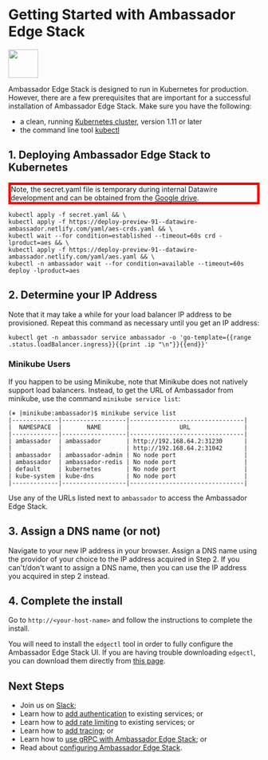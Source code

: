 # Getting Started with Ambassador Edge Stack

<img src="/doc-images/kubernetes.png"  style="width:60px;height:57px;"/>

Ambassador Edge Stack is designed to run in Kubernetes for production. However, there are a few prerequisites that are important for a successful installation of Ambassador Edge Stack. Make sure you have the following:

* a clean, running [Kubernetes cluster](https://kubernetes.io/docs/setup/), version 1.11 or later
* the command line tool [kubectl](https://kubernetes.io/docs/tasks/tools/install-kubectl/)

## 1. Deploying Ambassador Edge Stack to Kubernetes

<div style="border: thick solid red">
Note, the secret.yaml file is temporary during internal Datawire development and can be obtained from the 
<a href="https://drive.google.com/file/d/1q-fmSXU966UtAARrzyCnaKTVbcpkg2n-/view?usp=sharing">Google drive</a>.
</div>

```shell
kubectl apply -f secret.yaml && \
kubectl apply -f https://deploy-preview-91--datawire-ambassador.netlify.com/yaml/aes-crds.yaml && \
kubectl wait --for condition=established --timeout=60s crd -lproduct=aes && \
kubectl apply -f https://deploy-preview-91--datawire-ambassador.netlify.com/yaml/aes.yaml && \
kubectl -n ambassador wait --for condition=available --timeout=60s deploy -lproduct=aes
```

## 2. Determine your IP Address

Note that it may take a while for your load balancer IP address to be provisioned. Repeat this command as necessary until you get an IP address:

```shell
kubectl get -n ambassador service ambassador -o 'go-template={{range .status.loadBalancer.ingress}}{{print .ip "\n"}}{{end}}'
```

### Minikube Users

If you happen to be using Minikube, note that Minikube does not natively support load balancers. Instead, to get the URL of Ambassador from minikube, use the command `minikube service list`:

```
(⎈ |minikube:ambassador)$ minikube service list
|-------------|------------------|--------------------------------|
|  NAMESPACE  |       NAME       |              URL               |
|-------------|------------------|--------------------------------|
| ambassador  | ambassador       | http://192.168.64.2:31230      |
|             |                  | http://192.168.64.2:31042      |
| ambassador  | ambassador-admin | No node port                   |
| ambassador  | ambassador-redis | No node port                   |
| default     | kubernetes       | No node port                   |
| kube-system | kube-dns         | No node port                   |
|-------------|------------------|--------------------------------|
```

Use any of the URLs listed next to `ambassador` to access the Ambassador Edge Stack.

## 3. Assign a DNS name (or not)

Navigate to your new IP address in your browser. Assign a DNS name using the providor of your choice to the IP address acquired in Step 2. If you can't/don't want to assign a DNS name, then you can use the IP address you acquired in step 2 instead.

## 4. Complete the install

Go to `http://<your-host-name>` and follow the instructions to complete the install.

You will need to install the `edgectl` tool in order to fully configure the Ambassador Edge Stack UI. If you are having trouble downloading `edgectl`, you can download them directly from [this page](/user-guide/downloads).

## Next Steps


- Join us on [Slack](https://d6e.co/slack);
- Learn how to [add authentication](/user-guide/auth-tutorial) to existing services; or
- Learn how to [add rate limiting](/user-guide/rate-limiting-tutorial) to existing services; or
- Learn how to [add tracing](/user-guide/tracing-tutorial); or
- Learn how to [use gRPC with Ambassador Edge Stack](/user-guide/grpc); or
- Read about [configuring Ambassador Edge Stack](/reference/configuration).
